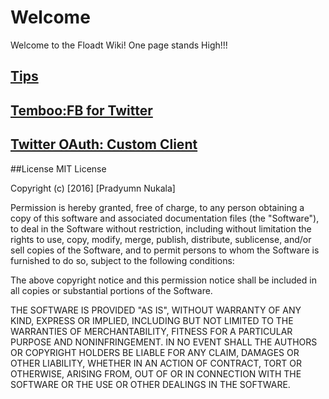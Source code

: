 # Welcome

Welcome to the Floadt Wiki! One page stands High!!!



## [Tips](https://github.com/Floadt/_iPhone/wiki/Tips)
## [Temboo:FB for Twitter](https://github.com/Floadt/_iPhone/wiki/Temboo:-Using-Facebook-Tutorial-for-Twitter-OAuth)
## [Twitter OAuth: Custom Client](https://github.com/Floadt/_iPhone/wiki/RSOauthEngine:-TwitterClient)

##License
MIT License

Copyright (c) [2016] [Pradyumn Nukala]

Permission is hereby granted, free of charge, to any person obtaining a copy
of this software and associated documentation files (the "Software"), to deal
in the Software without restriction, including without limitation the rights
to use, copy, modify, merge, publish, distribute, sublicense, and/or sell
copies of the Software, and to permit persons to whom the Software is
furnished to do so, subject to the following conditions:

The above copyright notice and this permission notice shall be included in all
copies or substantial portions of the Software.

THE SOFTWARE IS PROVIDED "AS IS", WITHOUT WARRANTY OF ANY KIND, EXPRESS OR
IMPLIED, INCLUDING BUT NOT LIMITED TO THE WARRANTIES OF MERCHANTABILITY,
FITNESS FOR A PARTICULAR PURPOSE AND NONINFRINGEMENT. IN NO EVENT SHALL THE
AUTHORS OR COPYRIGHT HOLDERS BE LIABLE FOR ANY CLAIM, DAMAGES OR OTHER
LIABILITY, WHETHER IN AN ACTION OF CONTRACT, TORT OR OTHERWISE, ARISING FROM,
OUT OF OR IN CONNECTION WITH THE SOFTWARE OR THE USE OR OTHER DEALINGS IN THE
SOFTWARE.
